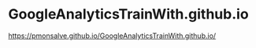 # GoogleAnalyticsTrainWith.github.io


https://pmonsalve.github.io/GoogleAnalyticsTrainWith.github.io/
